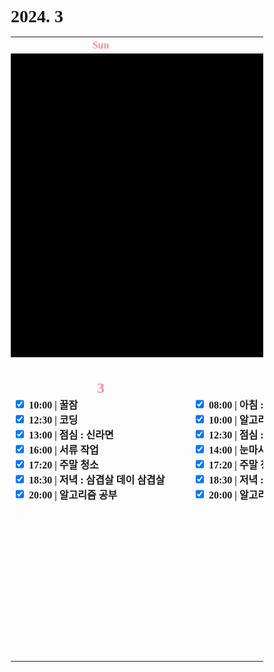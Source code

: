 <h1>2024. 3</h1>

<style>
  @font-face {
  font-family: KyoboHandwriting;
  src: url(assets/fonts/KyoboHandwriting2020pdy.ttf);
  }

  * {
    box-sizing: border-box;
    padding: 0;
    margin: 0;
    font-family: KyoboHandwriting;
    font-weight: bold;
    position: relative;

    /*variable*/
    --color-red: #FF8E99;
  }

  .xxxx-xx-xx {
    background-color: #000000;
  }

  .week {
    width: 18em;
    min-width: 18em;
    max-width: 18em;
    text-align: center;
  }

  .weekend {
    color: var(--color-red);
  }

  .day {
    height: 30em;
    display: flex;
    flex-direction: column;
  }

  .date {
    text-align: center;
  }

  .DONE {
    display: flex;
    justify-items: center;
    gap: 0.5em;
  }

  .TODO {
    display: flex;
    justify-items: center;
    gap: 0.5em;
  }

  .↑ {
    flex-grow: 1;
  }

  .graph {
    position: relative;
    padding-left: 0.5em;
    padding-right: 2em;
    height: 1.6em;
    width: var(--size-w);

    display: flex;
    flex-wrap: wrap;
    justify-content: space-between;
    margin-top: 0.2em;
    border-radius: 0.8em;
    background: var(--color-bg);
    color: var(--color-txt);

    z-index: var(--index);
  }

  .graph-head {
    position: absolute;
    top: 0;
    right: 0;
    height: 1.6em;
    width: var(--size-head);
    border-radius: 0.8em 0.8em 0.8em 0;
    background: var(--color-bg);
  }

  .graph--head {
    position: absolute;
    top: 0;
    right: 0;
    height: 1.6em;
    width: var(--size-head);
    border-radius: 0 0.8em 0.8em 0.8em;
    background: var(--color-bg);
  }

  .graph-tail {
    position: absolute;
    bottom: 0;
    right: 0;
    height: var(--size-tail);
    width: 1.6em;
    border-radius: 0 0 0.8em 0;
    background: var(--color-bg);
  }

  .graph--tail {
    position: absolute;
    top: 0;
    right: 0;
    height: var(--size-tail);
    width: 1.6em;
    border-radius: 0 0.8em 0 0;
    background: var(--color-bg);
  }

  .graph-progress {
    width: 100%;
    text-align: center;
  }
</style>

<table>
  <tr><th class="week weekend"> Sun </th><th class="week"> Mon </th><th class="week"> Tue </th><th class="week"> Wed </th><th class="week"> Thu </th><th class="week"> Fri </th><th class="week weekend"> Sat </th></tr>
  <tr>
    <td class="xxxx-xx-xx" colspan="5">
    <td class="2024-03-01"><div class="day">
      <h2 class="date weekend">1</h2>
      <div class="date weekend">~ 삼일절 ~</div>
      <label class="TODO"><input type="checkbox" checked>07:20 | 건국전쟁 영화관람</label>
      <label class="TODO"><input type="checkbox" checked>12:00 | 점심 : 두부김치</label>
      <label class="TODO"><input type="checkbox" checked>13:00 | 눈마사지</label>
      <label class="TODO"><input type="checkbox" checked>14:00 | 음악 감상</label>
      <label class="TODO"><input type="checkbox" checked>18:30 | 저녁 : 열라면</label>
      <label class="TODO"><input type="checkbox" checked>20:00 | 서류 작업</label>
      <div class="↑ DONE"></div>
      <div class="↑ TODO"></div>
    </td>
    <td class="2024-03-02"><div class="day">
      <h2 class="date weekend">2</h2>
      <label class="DONE"><input type="checkbox" checked>10:00 | 꿀잠</label>
      <label class="DONE"><input type="checkbox" checked>12:30 | 친구 약속</label>
      <label class="DONE"><input type="checkbox" checked>13:00 | 점심 : 센세이 라멘</label>
      <label class="DONE"><input type="checkbox" checked>14:00 | 오락실</label>
      <label class="DONE"><input type="checkbox" checked>16:00 | 음악 감상</label>
      <label class="DONE"><input type="checkbox" checked>18:30 | 저녁 : 된장찌개 백반</label>
      <label class="DONE"><input type="checkbox" checked>20:00 | 서류 작업</label>
      <div class="↑ DONE"></div>
      <div class="↑ TODO"></div>
    </td>
  </tr>
  <tr>
    <td class="2024-03-03"><div class="day">
      <h2 class="date weekend">3</h2>
      <label class="DONE"><input type="checkbox" checked>10:00 | 꿀잠</label>
      <label class="DONE"><input type="checkbox" checked>12:30 | 코딩</label>
      <label class="DONE"><input type="checkbox" checked>13:00 | 점심 : 신라면</label>
      <label class="DONE"><input type="checkbox" checked>16:00 | 서류 작업</label>
      <label class="DONE"><input type="checkbox" checked>17:20 | 주말 청소</label>
      <label class="DONE"><input type="checkbox" checked>18:30 | 저녁 : 삼겹살 데이 삼겹살</label>
      <label class="DONE"><input type="checkbox" checked>20:00 | 알고리즘 공부</label>
      <div class="↑ DONE"></div>
      <div class="↑ TODO"></div>
    </td>
    <td class="2024-03-04"><div class="day">
      <h2 class="date">4</h2>
      <label class="DONE"><input type="checkbox" checked>08:00 | 아침 : 시리얼 & 커피</label>
      <label class="DONE"><input type="checkbox" checked>10:00 | 알고리즘 공부</label>
      <label class="DONE"><input type="checkbox" checked>12:30 | 점심 : 왕뚜껑 봉지라면</label>
      <label class="DONE"><input type="checkbox" checked>14:00 | 눈마사지</label>
      <label class="DONE"><input type="checkbox" checked>17:20 | 주말 청소</label>
      <label class="DONE"><input type="checkbox" checked>18:30 | 저녁 : 삼겹살 데이 삼겹살</label>
      <label class="DONE"><input type="checkbox" checked>20:00 | 알고리즘 공부</label>
      <div class="↑ DONE"></div>
      <div class="↑ TODO"></div>
    </td>
  </tr>
</table>
